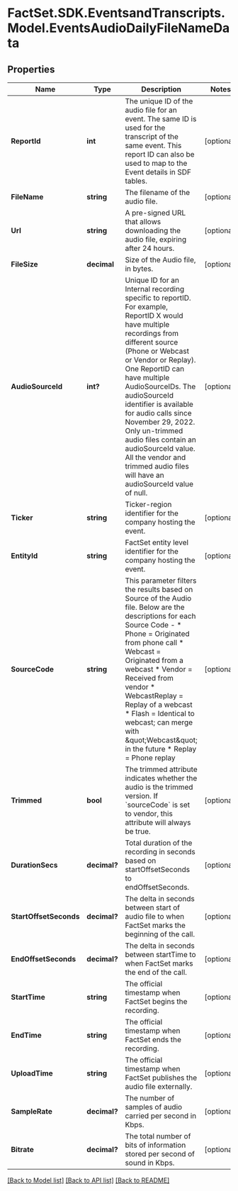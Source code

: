 # FactSet.SDK.EventsandTranscripts.Model.EventsAudioDailyFileNameData

## Properties

Name | Type | Description | Notes
------------ | ------------- | ------------- | -------------
**ReportId** | **int** | The unique ID of the audio file for an event. The same ID is used for the transcript of the same event. This report ID can also be used to map to the Event details in SDF tables. | [optional] 
**FileName** | **string** | The filename of the audio file. | [optional] 
**Url** | **string** | A pre-signed URL that allows downloading the audio file, expiring after 24 hours. | [optional] 
**FileSize** | **decimal** | Size of the Audio file, in bytes. | [optional] 
**AudioSourceId** | **int?** | Unique ID for an Internal recording specific to reportID. For example, ReportID X would have multiple recordings from different source (Phone or Webcast or Vendor or Replay). One ReportID can have multiple AudioSourceIDs.  The audioSourceId identifier is available for audio calls since November 29, 2022. Only un-trimmed audio files contain an audioSourceId value. All the vendor and trimmed audio files will have an audioSourceId value of null. | [optional] 
**Ticker** | **string** | Ticker-region identifier for the company hosting the event. | [optional] 
**EntityId** | **string** | FactSet entity level identifier for the company hosting the event. | [optional] 
**SourceCode** | **string** | This parameter filters the results based on Source of the Audio file. Below are the descriptions for each Source Code - * Phone &#x3D; Originated from phone call * Webcast &#x3D; Originated from a webcast * Vendor &#x3D; Received from vendor * WebcastReplay &#x3D; Replay of a webcast * Flash &#x3D; Identical to webcast; can merge with \&quot;Webcast\&quot; in the future * Replay &#x3D; Phone replay | [optional] 
**Trimmed** | **bool** |  The trimmed attribute indicates whether the audio is the trimmed version. If &#x60;sourceCode&#x60; is set to vendor, this attribute will always be true.     | [optional] 
**DurationSecs** | **decimal?** | Total duration of the recording in seconds based on startOffsetSeconds to endOffsetSeconds. | [optional] 
**StartOffsetSeconds** | **decimal?** | The delta in seconds between start of audio file to when FactSet marks the beginning of the call. | [optional] 
**EndOffsetSeconds** | **decimal?** | The delta in seconds between startTime to when FactSet marks the end of the call. | [optional] 
**StartTime** | **string** | The official timestamp when FactSet begins the recording. | [optional] 
**EndTime** | **string** | The official timestamp when FactSet ends the recording. | [optional] 
**UploadTime** | **string** | The official timestamp when FactSet publishes the audio file externally. | [optional] 
**SampleRate** | **decimal?** | The number of samples of audio carried per second in Kbps. | [optional] 
**Bitrate** | **decimal?** | The total number of bits of information stored per second of sound in Kbps. | [optional] 

[[Back to Model list]](../README.md#documentation-for-models) [[Back to API list]](../README.md#documentation-for-api-endpoints) [[Back to README]](../README.md)

